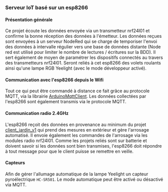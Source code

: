 ### Serveur IoT basé sur un esp8266

#### Présentation générale
Ce projet écoute les données envoyée via un transmetteur nrf24l01 et confirme la bonne réception des données à l'émetteur. Les données reçues sont envoyées à un serveur NodeRed qui se charge de temporiser l'envoi des données à intervalle régulier vers une base de données distante (Node red est utilisé pour limiter le nombre de lectures / écritures sur la BDD).
Il sert également de moyen de paramétrer les dispositifs connectés au travers des transmetteurs nrf24l01. Seront reliés à cet esp8266 des volets roulants ainsi qu'une lampe RGB Yeelight (avec le mode développeur activé).

#### Communication avec l'esp8266 depuis le Wifi
Tout ce qui peut être commandé à distance ce fait grâce au protocole MQTT, via la librairie [ArduinoMqttClient](https://github.com/arduino-libraries/ArduinoMqttClient).
Les données collectées par l'esp8266 sont également transmis via le protocole MQTT. 

#### Communication radio 2.4GHz
L'esp8266 reçoit des données en provenance au minimum du projet [client_jardin_v1](https://github.com/skichrome/client_jardin_v1) qui prend des mesures en extérieur et gère l'arrosage automatisé. Il envoie également les commandes de l'arrosage via les modules radio nrf24l01.
Comme les projets reliés sont sur batterie et doivent savoir si les données sont bien transmises, l'esp8266 doit répondre à tout message pour que le client puisse se remettre en veille.

#### Capteurs
Afin de gérer l'allumage automatique de la lampe Yeelight un capteur pyroélectrique `HC-SR501`. Le mode automatique peut être activé ou désactivé via MQTT.